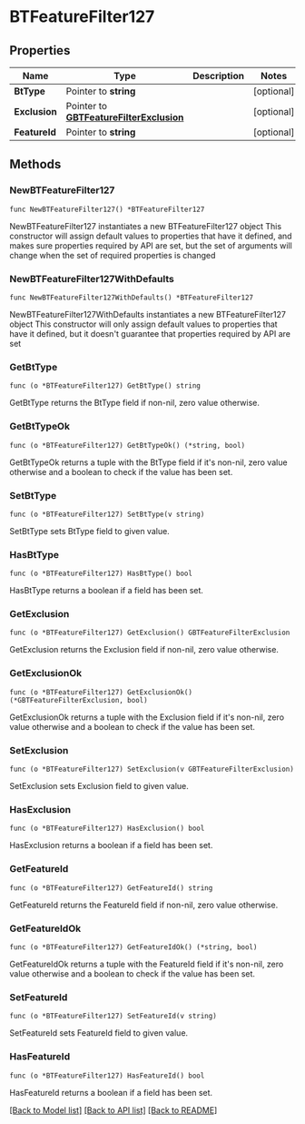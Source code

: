 # BTFeatureFilter127

## Properties

Name | Type | Description | Notes
------------ | ------------- | ------------- | -------------
**BtType** | Pointer to **string** |  | [optional] 
**Exclusion** | Pointer to [**GBTFeatureFilterExclusion**](GBTFeatureFilterExclusion.md) |  | [optional] 
**FeatureId** | Pointer to **string** |  | [optional] 

## Methods

### NewBTFeatureFilter127

`func NewBTFeatureFilter127() *BTFeatureFilter127`

NewBTFeatureFilter127 instantiates a new BTFeatureFilter127 object
This constructor will assign default values to properties that have it defined,
and makes sure properties required by API are set, but the set of arguments
will change when the set of required properties is changed

### NewBTFeatureFilter127WithDefaults

`func NewBTFeatureFilter127WithDefaults() *BTFeatureFilter127`

NewBTFeatureFilter127WithDefaults instantiates a new BTFeatureFilter127 object
This constructor will only assign default values to properties that have it defined,
but it doesn't guarantee that properties required by API are set

### GetBtType

`func (o *BTFeatureFilter127) GetBtType() string`

GetBtType returns the BtType field if non-nil, zero value otherwise.

### GetBtTypeOk

`func (o *BTFeatureFilter127) GetBtTypeOk() (*string, bool)`

GetBtTypeOk returns a tuple with the BtType field if it's non-nil, zero value otherwise
and a boolean to check if the value has been set.

### SetBtType

`func (o *BTFeatureFilter127) SetBtType(v string)`

SetBtType sets BtType field to given value.

### HasBtType

`func (o *BTFeatureFilter127) HasBtType() bool`

HasBtType returns a boolean if a field has been set.

### GetExclusion

`func (o *BTFeatureFilter127) GetExclusion() GBTFeatureFilterExclusion`

GetExclusion returns the Exclusion field if non-nil, zero value otherwise.

### GetExclusionOk

`func (o *BTFeatureFilter127) GetExclusionOk() (*GBTFeatureFilterExclusion, bool)`

GetExclusionOk returns a tuple with the Exclusion field if it's non-nil, zero value otherwise
and a boolean to check if the value has been set.

### SetExclusion

`func (o *BTFeatureFilter127) SetExclusion(v GBTFeatureFilterExclusion)`

SetExclusion sets Exclusion field to given value.

### HasExclusion

`func (o *BTFeatureFilter127) HasExclusion() bool`

HasExclusion returns a boolean if a field has been set.

### GetFeatureId

`func (o *BTFeatureFilter127) GetFeatureId() string`

GetFeatureId returns the FeatureId field if non-nil, zero value otherwise.

### GetFeatureIdOk

`func (o *BTFeatureFilter127) GetFeatureIdOk() (*string, bool)`

GetFeatureIdOk returns a tuple with the FeatureId field if it's non-nil, zero value otherwise
and a boolean to check if the value has been set.

### SetFeatureId

`func (o *BTFeatureFilter127) SetFeatureId(v string)`

SetFeatureId sets FeatureId field to given value.

### HasFeatureId

`func (o *BTFeatureFilter127) HasFeatureId() bool`

HasFeatureId returns a boolean if a field has been set.


[[Back to Model list]](../README.md#documentation-for-models) [[Back to API list]](../README.md#documentation-for-api-endpoints) [[Back to README]](../README.md)


